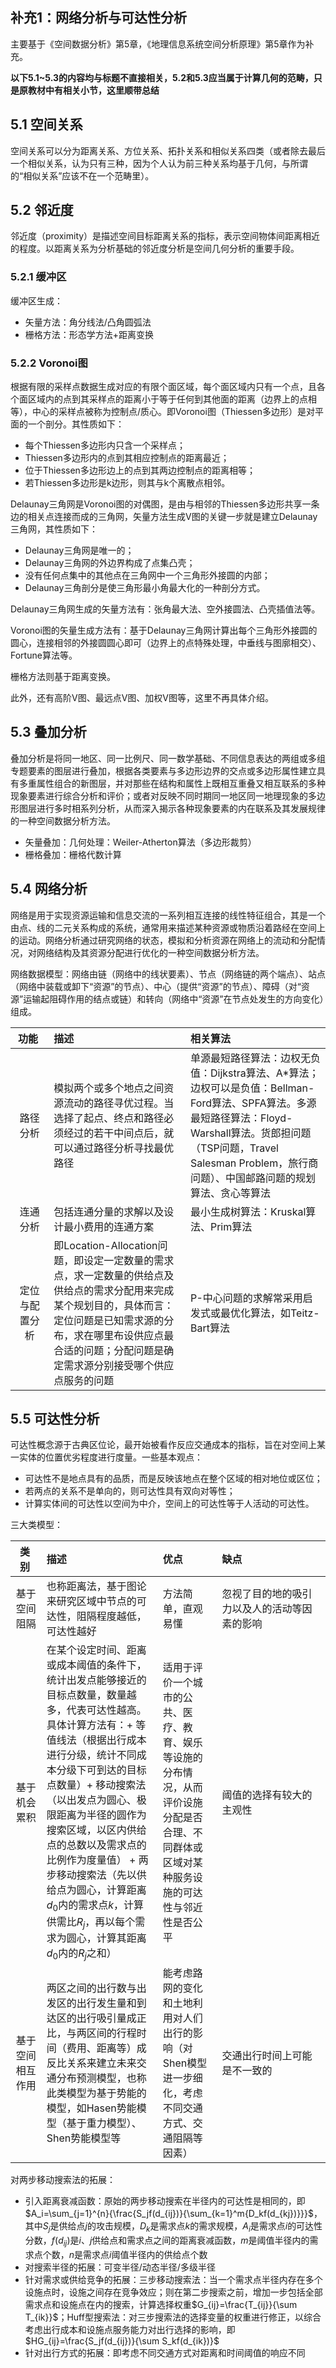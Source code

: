 ## 补充1：网络分析与可达性分析

主要基于《空间数据分析》第5章，《地理信息系统空间分析原理》第5章作为补充。

**以下5.1~5.3的内容均与标题不直接相关，5.2和5.3应当属于计算几何的范畴，只是原教材中有相关小节，这里顺带总结**

## 5.1 空间关系

空间关系可以分为距离关系、方位关系、拓扑关系和相似关系四类（或者除去最后一个相似关系，认为只有三种，因为个人认为前三种关系均基于几何，与所谓的“相似关系”应该不在一个范畴里）。

## 5.2 邻近度

邻近度（proximity）是描述空间目标距离关系的指标，表示空间物体间距离相近的程度。以距离关系为分析基础的邻近度分析是空间几何分析的重要手段。

### 5.2.1 缓冲区

缓冲区生成：

+ 矢量方法：角分线法/凸角圆弧法
+ 栅格方法：形态学方法+距离变换

### 5.2.2 Voronoi图

根据有限的采样点数据生成对应的有限个面区域，每个面区域内只有一个点，且各个面区域内的点到其采样点的距离小于等于任何到其他面的距离（边界上的点相等），中心的采样点被称为控制点/质心。即Voronoi图（Thiessen多边形）是对平面的一个剖分。其性质如下：

+ 每个Thiessen多边形内只含一个采样点；
+ Thiessen多边形内的点到其相应控制点的距离最近；
+ 位于Thiessen多边形边上的点到其两边控制点的距离相等；
+ 若Thiessen多边形是k边形，则其与k个离散点相邻。

Delaunay三角网是Voronoi图的对偶图，是由与相邻的Thiessen多边形共享一条边的相关点连接而成的三角网，矢量方法生成V图的关键一步就是建立Delaunay三角网，其性质如下：

+ Delaunay三角网是唯一的；
+ Delaunay三角网的外边界构成了点集凸壳；
+ 没有任何点集中的其他点在三角网中一个三角形外接圆的内部；
+ Delaunay三角剖分是使三角形最小角最大化的一种剖分方式。

Delaunay三角网生成的矢量方法有：张角最大法、空外接圆法、凸壳插值法等。

Voronoi图的矢量生成方法有：基于Delaunay三角网计算出每个三角形外接圆的圆心，连接相邻的外接圆圆心即可（边界上的点特殊处理，中垂线与图廓相交）、Fortune算法等。

栅格方法则基于距离变换。

此外，还有高阶V图、最远点V图、加权V图等，这里不再具体介绍。

## 5.3 叠加分析

叠加分析是将同一地区、同一比例尺、同一数学基础、不同信息表达的两组或多组专题要素的图层进行叠加，根据各类要素与多边形边界的交点或多边形属性建立具有多重属性组合的新图层，并对那些在结构和属性上既相互重叠又相互联系的多种现象要素进行综合分析和评价；或者对反映不同时期同一地区同一地理现象的多边形图层进行多时相系列分析，从而深入揭示各种现象要素的内在联系及其发展规律的一种空间数据分析方法。

+ 矢量叠加：几何处理：Weiler-Atherton算法（多边形裁剪）
+ 栅格叠加：栅格代数计算

## 5.4 网络分析

网络是用于实现资源运输和信息交流的一系列相互连接的线性特征组合，其是一个由点、线的二元关系构成的系统，通常用来描述某种资源或物质沿着路经在空间上的运动。网络分析通过研究网络的状态，模拟和分析资源在网络上的流动和分配情况，对网络结构及其资源分配进行优化的一种空间数据分析方法。

网络数据模型：网络由链（网络中的线状要素）、节点（网络链的两个端点）、站点（网络中装载或卸下“资源”的节点）、中心（提供“资源”的节点）、障碍（对“资源”运输起阻碍作用的结点或链）和转向（网络中“资源”在节点处发生的方向变化）组成。

|<div style="width:40px">功能</div>|描述|相关算法|
|:----:|:----|:----|
|路径分析|模拟两个或多个地点之间资源流动的路径寻优过程。当选择了起点、终点和路径必须经过的若干中间点后，就可以通过路径分析寻找最优路径|单源最短路径算法：边权无负值：Dijkstra算法、A*算法；边权可以是负值：Bellman-Ford算法、SPFA算法。多源最短路径算法：Floyd-Warshall算法。货郎担问题（TSP问题，Travel Salesman Problem，旅行商问题）、中国邮路问题的规划算法、贪心等算法|
|连通分析|包括连通分量的求解以及设计最小费用的连通方案|最小生成树算法：Kruskal算法、Prim算法|
|定位与配置分析|即Location-Allocation问题，即设定一定数量的需求点，求一定数量的供给点及供给点的需求分配用来完成某个规划目的，具体而言：定位问题是已知需求源的分布，求在哪里布设供应点最合适的问题；分配问题是确定需求源分别接受哪个供应点服务的问题|P-中心问题的求解常采用启发式或最优化算法，如Teitz-Bart算法|

## 5.5 可达性分析

可达性概念源于古典区位论，最开始被看作反应交通成本的指标，旨在对空间上某一实体的位置优劣程度进行度量。一些基本观点：

+ 可达性不是地点具有的品质，而是反映该地点在整个区域的相对地位或区位；
+ 若两点的关系不是单向的，则可达性具有双向对等性；
+ 计算实体间的可达性以空间为中介，空间上的可达性等于人活动的可达性。

三大类模型：

|<div style="width:30px">类别</div>|描述|优点|<div style="width:150px">缺点</div>|
|:----:|:----|:----|:----|
|基于空间阻隔|也称距离法，基于图论来研究区域中节点的可达性，阻隔程度越低，可达性越好|方法简单，直观易懂|忽视了目的地的吸引力以及人的活动等因素的影响|
|基于机会累积|在某个设定时间、距离或成本阈值的条件下，统计出发点能够接近的目标点数量，数量越多，代表可达性越高。具体计算方法有：+ 等值线法（根据出行成本进行分级，统计不同成本分级下可到达的目标点数量）+ 移动搜索法（以出发点为圆心、极限距离为半径的圆作为搜索区域，以区内供给点的总数以及需求点的比例作为度量值） + 两步移动搜索法（先以供给点为圆心，计算距离$d_0$内的需求点$k$，计算供需比$R_j$，再以每个需求为圆心，计算其距离$d_0$内的$R_j$之和）|适用于评价一个城市的公共、医疗、教育、娱乐等设施的分布情况，从而评价设施分配是否合理、不同群体或区域对某种服务设施的可达性与邻近性是否公平|阈值的选择有较大的主观性|
|基于空间相互作用|两区之间的出行数与出发区的出行发生量和到达区的出行吸引量成正比，与两区间的行程时间（费用、距离等）成反比关系来建立未来交通分布预测模型，也称此类模型为基于势能的模型，如Hasen势能模型（基于重力模型）、Shen势能模型等|能考虑路网的变化和土地利用对人们出行的影响（对Shen模型进一步细化，考虑不同交通方式、交通阻隔等因素）|交通出行时间上可能是不一致的|

对两步移动搜索法的拓展：

+ 引入距离衰减函数：原始的两步移动搜索在半径内的可达性是相同的，即$A_i=\sum_{j=1}^{n}{\frac{S_jf(d_{ij})}{\sum_{k=1}^m{D_kf(d_{kj})}}}$，其中$S_j$是供给点$j$的攻击规模，$D_k$是需求点$k$的需求规模，$A_i$是需求点$i$的可达性分数，$f(d_{ij})$是$i、j$供给点和需求点之间的距离衰减函数，$m$是阈值半径内的需求点个数，$n$是需求点$i$阈值半径内的供给点个数
+ 对搜索半径的拓展：可变半径/动态半径/多级半径
+ 针对需求或供给竞争的拓展：三步移动搜索法：当一个需求点半径内存在多个设施点时，设施之间存在竞争效应；则在第二步搜索之前，增加一步包括全部需求点和设施点在内的搜索，计算选择权重$G_{ij}=\frac{T_{ij}}{\sum T_{ik}}$；Huff型搜索法：对三步搜索法的选择变量的权重进行修正，以综合考虑出行成本和设施点服务能力对出行选择的影响，即$HG_{ij}=\frac{S_jf(d_{ij})}{\sum S_kf(d_{ik})}$
+ 针对出行方式的拓展：即考虑不同交通方式对距离和时间阈值的响应不同